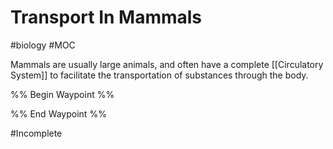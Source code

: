 # Transport In Mammals
#biology #MOC 

Mammals are usually large animals, and often have a complete [[Circulatory System]] to facilitate the transportation of substances through the body.

%% Begin Waypoint %%


%% End Waypoint %%

#Incomplete 